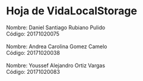 # Hoja de VidaLocalStorage

Nombre: Daniel Santiago Rubiano Pulido<br>
Código: 20171020075<br><br>
Nombre: Andrea Carolina Gomez Camelo<br>
Código: 20171020038<br><br>
Nombre: Youssef Alejandro Ortiz Vargas<br>
Código: 20171020083
